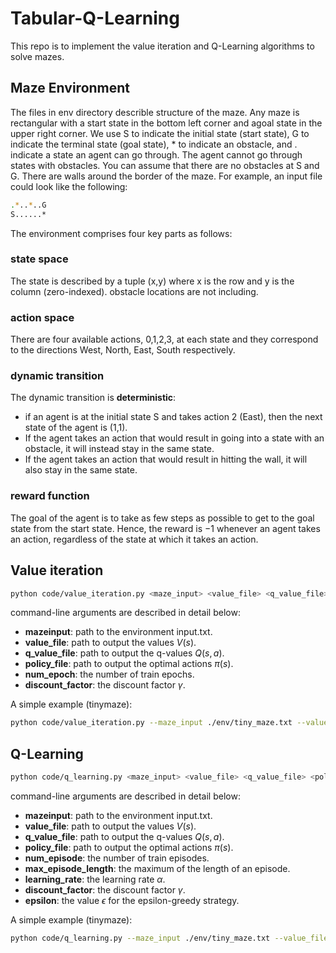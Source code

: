 # Tabular-Q-Learning
This repo is to implement the value iteration and Q-Learning algorithms to solve mazes.
## Maze Environment
The files in env directory describle structure of the maze.  Any maze is rectangular with a start state in the bottom left corner and agoal state in the upper right corner. We use S to indicate the initial state (start state), G to indicate the terminal state (goal state), * to indicate an obstacle, and .  indicate a state an agent can go through. The agent cannot go through states with obstacles. You can assume that there are no obstacles at S and G. There are walls around the border of the maze. For example, an input file could look like the following:
```bash
.*..*..G
S......*
```
The environment comprises four key parts as follows:
### state space
The state is described by a tuple (x,y) where x is the row and y is the column (zero-indexed). obstacle locations are not including.

### action space
There  are  four  available  actions,  0,1,2,3,  at  each  state  and  they  correspond  to  the  directions West, North, East, South respectively.

### dynamic transition
The dynamic transition is **deterministic**:
* if an agent is at the initial state S and takes action 2 (East), then the next state of the agent is (1,1). 
* If the agent takes an action that would result in going into a state with an obstacle, it will instead stay in the same state. 
* If the agent takes an action that would result in hitting the wall, it will also stay in the same state.

### reward function
The goal of the agent is to take as few steps as possible to get to the goal state from the start state.  Hence, the reward is −1 whenever an agent takes an action, regardless of the state at which it takes an action.
## Value iteration
```bash
python code/value_iteration.py <maze_input> <value_file> <q_value_file> <policy file> <num_epoch> <discount_factor>
```
command-line arguments are described in detail below:
* **mazeinput**:  path to the environment input.txt.
* **value_file**: path to output the values $V(s)$.
* **q_value_file**: path to output the q-values $Q(s, a)$.
* **policy_file**: path to output the optimal actions $\pi(s)$.
* **num_epoch**: the number of train epochs.
* **discount_factor**:  the discount factor $\gamma$.

A simple example (tinymaze):
```bash
python code/value_iteration.py --maze_input ./env/tiny_maze.txt --value_file vi_value_output.txt --q_value_file vi_q_value_output.txt --policy_file vi_policy_output.txt --discount_factor 5 --discount_factor 0.9
```

##  Q-Learning
```bash
python code/q_learning.py <maze_input> <value_file> <q_value_file> <policy file> <num_episode> <learning_rate> <discount_factor> <epsilon>
```
command-line arguments are described in detail below:
* **mazeinput**:  path to the environment input.txt.
* **value_file**: path to output the values $V(s)$.
* **q_value_file**: path to output the q-values $Q(s, a)$.
* **policy_file**: path to output the optimal actions $\pi(s)$.
* **num_episode**: the number of train episodes.
* **max_episode_length**:  the maximum of the length of an episode.
* **learning_rate**: the learning rate $\alpha$.
* **discount_factor**:  the discount factor $\gamma$.
* **epsilon**: the value $\epsilon$ for the epsilon-greedy strategy.

A simple example (tinymaze):
```bash
python code/q_learning.py --maze_input ./env/tiny_maze.txt --value_file ql_value_output.txt --q_value_file ql_q_value_output.txt --policy_file ql_policy_output.txt --num_episode 1000 --max_episode_length 20 --learning_rate 0.8 --discount_factor 0.9 --epsilon 0.05
```
